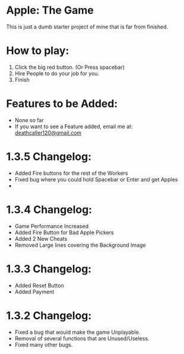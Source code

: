 # Apple: The Game
This is just a dumb starter project of mine that is far from finished.

# How to play:
1) Click the big red button. (Or Press spacebar)
2) Hire People to do your job for you.
3) Finish

# Features to be Added:
- None so far
- If you want to see a Feature added, email me at: deathcaller120@gmail.com

# 1.3.5 Changelog:
- Added Fire buttons for the rest of the Workers
- Fixed bug where you could hold Spacebar or Enter and get Apples
- 

# 1.3.4 Changelog:
- Game Performance Increased
- Added Fire Button for Bad Apple Pickers
- Added 2 New Cheats
- Removed Large lines covering the Background Image

# 1.3.3 Changelog:
- Added Reset Button
- Added Payment

# 1.3.2 Changelog:
- Fixed a bug that would make the game Unplayable.
- Removal of several functions that are Unused/Useless.
- Fixed many other bugs.

